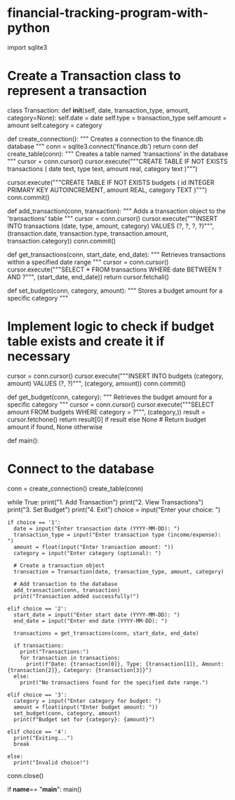 # financial-tracking-program-with-python
import sqlite3

# Create a Transaction class to represent a transaction
class Transaction:
  def __init__(self, date, transaction_type, amount, category=None):
    self.date = date
    self.type = transaction_type
    self.amount = amount
    self.category = category

def create_connection():
  """ Creates a connection to the finance.db database """
  conn = sqlite3.connect('finance.db')
  return conn
def create_table(conn):
  """ Creates a table named 'transactions' in the database """
  cursor = conn.cursor()
  cursor.execute("""CREATE TABLE IF NOT EXISTS transactions (
                      date text,
                      type text,
                      amount real,
                      category text
                  )""")

  cursor.execute("""CREATE TABLE IF NOT EXISTS budgets (
                      id INTEGER PRIMARY KEY AUTOINCREMENT,
                      amount REAL,
                      category TEXT
                  )""")
  conn.commit()

def add_transaction(conn, transaction):
  """ Adds a transaction object to the 'transactions' table """
  cursor = conn.cursor()
  cursor.execute("""INSERT INTO transactions (date, type, amount, category)
                      VALUES (?, ?, ?, ?)""", (transaction.date, transaction.type, transaction.amount, transaction.category))
  conn.commit()

def get_transactions(conn, start_date, end_date):
  """ Retrieves transactions within a specified date range """
  cursor = conn.cursor()
  cursor.execute("""SELECT * FROM transactions WHERE date BETWEEN ? AND ?""", (start_date, end_date))
  return cursor.fetchall()

def set_budget(conn, category, amount):
  """ Stores a budget amount for a specific category """
  # Implement logic to check if budget table exists and create it if necessary
  cursor = conn.cursor()
  cursor.execute("""INSERT INTO budgets (category, amount) VALUES (?, ?)""", (category, amount))
  conn.commit()

def get_budget(conn, category):
  """ Retrieves the budget amount for a specific category """
  cursor = conn.cursor()
  cursor.execute("""SELECT amount FROM budgets WHERE category = ?""", (category,))
  result = cursor.fetchone()
  return result[0] if result else None  # Return budget amount if found, None otherwise

def main():
  # Connect to the database
  conn = create_connection()
  create_table(conn) 

  while True:
    print("1. Add Transaction")
    print("2. View Transactions")
    print("3. Set Budget")
    print("4. Exit")
    choice = input("Enter your choice: ")

    if choice == '1':
      date = input("Enter transaction date (YYYY-MM-DD): ")
      transaction_type = input("Enter transaction type (income/expense): ")
      amount = float(input("Enter transaction amount: "))
      category = input("Enter category (optional): ")

      # Create a transaction object
      transaction = Transaction(date, transaction_type, amount, category)

      # Add transaction to the database
      add_transaction(conn, transaction)
      print("Transaction added successfully!")

    elif choice == '2':
      start_date = input("Enter start date (YYYY-MM-DD): ")
      end_date = input("Enter end date (YYYY-MM-DD): ")

      transactions = get_transactions(conn, start_date, end_date)

      if transactions:
        print("Transactions:")
        for transaction in transactions:
          print(f"Date: {transaction[0]}, Type: {transaction[1]}, Amount: {transaction[2]}, Category: {transaction[3]}")
      else:
        print("No transactions found for the specified date range.")

    elif choice == '3':
      category = input("Enter category for budget: ")
      amount = float(input("Enter budget amount: "))
      set_budget(conn, category, amount)
      print(f"Budget set for {category}: {amount}")

    elif choice == '4':
      print("Exiting...")
      break

    else:
      print("Invalid choice!")

  conn.close()

if __name__== "__main__":
  main()
